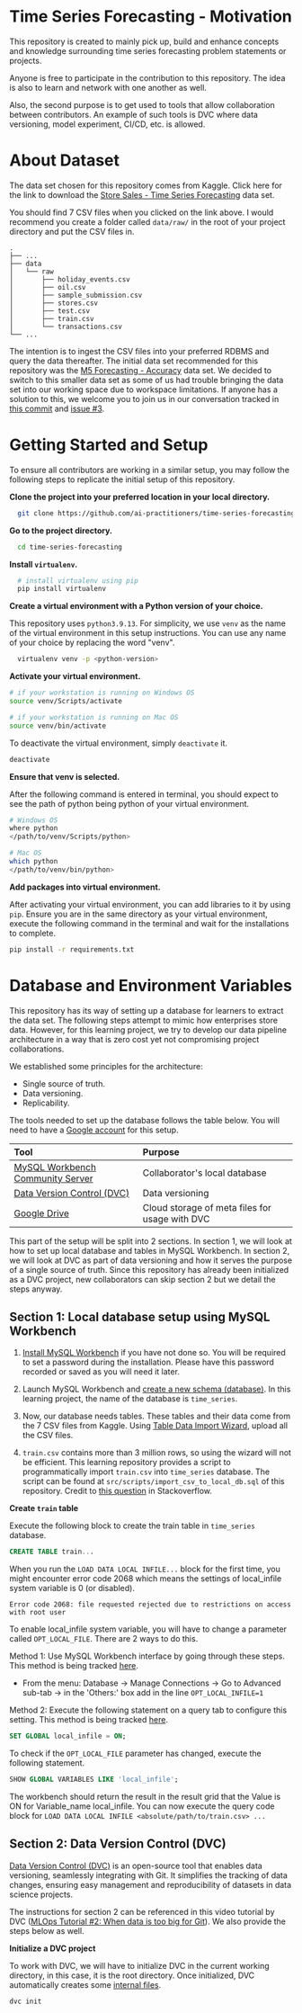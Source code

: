 # Time Series Forecasting - Motivation
This repository is created to mainly pick up, build and enhance concepts and knowledge surrounding time series forecasting problem statements or projects.

Anyone is free to participate in the contribution to this repository. The idea is also to learn and network with one another as well.

Also, the second purpose is to get used to tools that allow collaboration between contributors. An example of such tools is DVC where data versioning, model experiment, CI/CD, etc. is allowed.

# About Dataset
The data set chosen for this repository comes from Kaggle. Click here for the link to download the [Store Sales - Time Series Forecasting](https://www.kaggle.com/competitions/store-sales-time-series-forecasting/data?select=oil.csv) data set.

You should find 7 CSV files when you clicked on the link above. I would recommend you create a folder called `data/raw/` in the root of your project directory and put the CSV files in.

```
.
├── ...
├── data
│   └── raw
│       ├── holiday_events.csv
│       ├── oil.csv
│       ├── sample_submission.csv
│       ├── stores.csv
│       ├── test.csv
│       ├── train.csv
│       └── transactions.csv
└── ...
```

The intention is to ingest the CSV files into your preferred RDBMS and query the data thereafter.
The initial data set recommended for this repository was the [M5 Forecasting - Accuracy](https://www.kaggle.com/competitions/m5-forecasting-accuracy/data) data set. We decided to switch to this smaller data set as some of us had trouble bringing the data set into our working space due to workspace limitations. If anyone has a solution to this, we welcome you to join us in our conversation tracked in [this commit](https://github.com/ai-practitioners/time-series-forecasting/commit/e542144dfe6fce26b657393c287a6c3dd85b11ea) and [issue #3](https://github.com/ai-practitioners/time-series-forecasting/issues/3).

# Getting Started and Setup
To ensure all contributors are working in a similar setup, you may follow the following steps to replicate the initial setup of this repository.

**Clone the project into your preferred location in your local directory.**

```bash
  git clone https://github.com/ai-practitioners/time-series-forecasting.git
```

**Go to the project directory.**

```bash
  cd time-series-forecasting
```

**Install `virtualenv`.**

```bash
  # install virtualenv using pip
  pip install virtualenv
```

**Create a virtual environment with a Python version of your choice.**

This repository uses `python3.9.13`. For simplicity, we use `venv` as the name of the virtual environment in this setup instructions. You can use any name of your choice by replacing the word "venv".

```bash
  virtualenv venv -p <python-version>
```

**Activate your virtual environment.**

```bash
# if your workstation is running on Windows OS
source venv/Scripts/activate

# if your workstation is running on Mac OS
source venv/bin/activate
```
To deactivate the virtual environment, simply `deactivate` it.
```bash
deactivate
```

**Ensure that venv is selected.**

After the following command is entered in terminal, you should expect to see the path of python being python of your virtual environment.

```bash
# Windows OS
where python
</path/to/venv/Scripts/python>

# Mac OS
which python
</path/to/venv/bin/python>
```

**Add packages into virtual environment.**

After activating your virtual environment, you can add libraries to it by using `pip`. Ensure you are in the same directory as your virtual environment, execute the following command in the terminal and wait for the installations to complete. 
```bash
pip install -r requirements.txt
```

# Database and Environment Variables
This repository has its way of setting up a database for learners to extract the data set. The following steps attempt to mimic how enterprises store data. However, for this learning project, we try to develop our data pipeline architecture in a way that is zero cost yet not compromising project collaborations.

We established some principles for the architecture:
 - Single source of truth.
 - Data versioning.
 - Replicability. 

The tools needed to set up the database follows the table below. You will need to have a [Google account](https://accounts.google.com/signup/v2/createaccount?flowName=GlifWebSignIn&flowEntry=SignUp) for this setup.

| Tool | Purpose |
| :--- | :--- |
| [MySQL Workbench Community Server](https://www.mysql.com/) | Collaborator's local database |
| [Data Version Control (DVC)](https://dvc.org/) | Data versioning |
| [Google Drive](https://www.google.com/intl/en_sg/drive/) | Cloud storage of meta files for usage with DVC |

This part of the setup will be split into 2 sections. In section 1, we will look at how to set up local database and tables in MySQL Workbench. In section 2, we will look at DVC as part of data versioning and how it serves the purpose of a single source of truth. Since this repository has already been initialized as a DVC project, new collaborators can skip section 2 but we detail the steps anyway.

**Section 1: Local database setup using MySQL Workbench**
---

1. [Install MySQL Workbench](https://dev.mysql.com/doc/workbench/en/wb-installing.html) if you have not done so. You will be required to set a password during the installation. Please have this password recorded or saved as you will need it later.

2. Launch MySQL Workbench and [create a new schema (database)](https://dev.mysql.com/doc/workbench/en/workbench-faq.html#faq-workbench-create-database). In this learning project, the name of the database is `time_series`.

3. Now, our database needs tables. These tables and their data come from the 7 CSV files from Kaggle. Using [Table Data Import Wizard](https://dev.mysql.com/doc/workbench/en/wb-admin-export-import-table.html), upload all the CSV files.

4. `train.csv` contains more than 3 million rows, so using the wizard will not be efficient. This learning repository provides a script to programmatically import `train.csv` into `time_series` database. The script can be found at `src/scripts/import_csv_to_local_db.sql` of this repository. Credit to [this question](https://stackoverflow.com/questions/14127529/import-data-in-mysql-from-a-csv-file-using-load-data-infile) in Stackoverflow. 

**Create `train` table**

Execute the following block to create the train table in `time_series` database.

```sql
CREATE TABLE train...
```

When you run the `LOAD DATA LOCAL INFILE...` block for the first time, you might encounter error code 2068 which means the settings of local_infile system variable is 0 (or disabled).

```{error}
Error code 2068: file requested rejected due to restrictions on access with root user
```

To enable local_infile system variable, you will have to change a parameter called `OPT_LOCAL_FILE`. There are 2 ways to do this.

Method 1: Use MySQL Workbench interface by going through these steps. This method is being tracked [here](https://bugs.mysql.com/bug.php?id=91872).

* From the menu: Database -> Manage Connections -> Go to Advanced sub-tab -> in the 'Others:' box add in the line `OPT_LOCAL_INFILE=1`

Method 2: Execute the following statement on a query tab to configure this setting. This method is being tracked [here](https://bugs.mysql.com/bug.php?id=91872).
 ```sql
SET GLOBAL local_infile = ON;
```

To check if the `OPT_LOCAL_FILE` parameter has changed, execute the following statement.

```sql
SHOW GLOBAL VARIABLES LIKE 'local_infile';
```
The workbench should return the result in the result grid that the Value is ON for Variable_name local_infile. You can now execute the query code block for `LOAD DATA LOCAL INFILE <absolute/path/to/train.csv> ...`

**Section 2: Data Version Control (DVC)**
---

[Data Version Control (DVC)](https://dvc.org/) is an open-source tool that enables data versioning, seamlessly integrating with Git. It simplifies the tracking of data changes, ensuring easy management and reproducibility of datasets in data science projects.

The instructions for section 2 can be referenced in this video tutorial by DVC ([MLOps Tutorial #2: When data is too big for Git](https://www.youtube.com/watch?v=kZKAuShWF0s&t=80s)). We also provide the steps below as well.

**Initialize a DVC project**

To work with DVC, we will have to initialize DVC in the current working directory, in this case, it is the root directory. Once initialized, DVC automatically creates some [internal files](https://dvc.org/doc/user-guide/project-structure/internal-files).

```bash
dvc init
```
